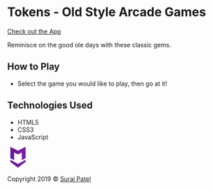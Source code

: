 # Tokens - Old Style Arcade Games

[Check out the App](https://jernical.github.io/Tokens/)

Reminisce on the good ole days with these classic gems.

## How to Play ##
* Select the game you would like to play, then go at it!

## Technologies Used
* HTML5
* CSS3
* JavaScript
       
![alt text](https://github.com/adam-p/markdown-here/raw/master/src/common/images/icon48.png "Logo Title Text 1")

Copyright 2019 © [Suraj Patel](https://jernical.github.io/Suraj-Patel/)
